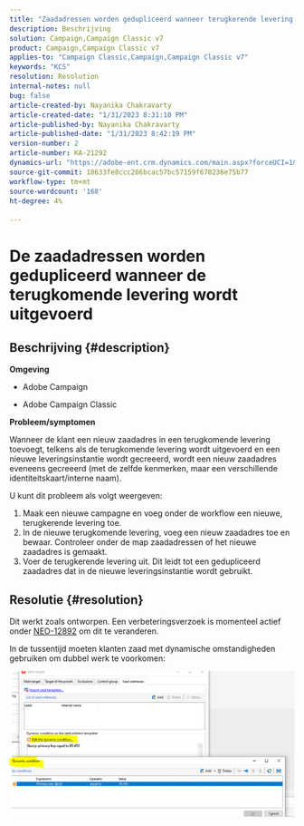 ```yaml
---
title: "Zaadadressen worden gedupliceerd wanneer terugkerende levering wordt uitgevoerd"
description: Beschrijving
solution: Campaign,Campaign Classic v7
product: Campaign,Campaign Classic v7
applies-to: "Campaign Classic,Campaign,Campaign Classic v7"
keywords: "KCS"
resolution: Resolution
internal-notes: null
bug: false
article-created-by: Nayanika Chakravarty
article-created-date: "1/31/2023 8:31:10 PM"
article-published-by: Nayanika Chakravarty
article-published-date: "1/31/2023 8:42:19 PM"
version-number: 2
article-number: KA-21292
dynamics-url: "https://adobe-ent.crm.dynamics.com/main.aspx?forceUCI=1&pagetype=entityrecord&etn=knowledgearticle&id=4ac7df2e-a6a1-ed11-aad1-6045bd0063aa"
source-git-commit: 18633fe8ccc266bcac57bc57159f670236e75b77
workflow-type: tm+mt
source-wordcount: '168'
ht-degree: 4%

---
```


# De zaadadressen worden gedupliceerd wanneer de terugkomende levering wordt uitgevoerd

## Beschrijving {#description}


<b>Omgeving</b>

- Adobe Campaign

- Adobe Campaign Classic

<b>Probleem/symptomen</b>

Wanneer de klant een nieuw zaadadres in een terugkomende levering toevoegt, telkens als de terugkomende levering wordt uitgevoerd en een nieuwe leveringsinstantie wordt gecreeerd, wordt een nieuw zaadadres eveneens gecreeerd (met de zelfde kenmerken, maar een verschillende identiteitskaart/interne naam).

U kunt dit probleem als volgt weergeven:

1. Maak een nieuwe campagne en voeg onder de workflow een nieuwe, terugkerende levering toe.
2. In de nieuwe terugkomende levering, voeg een nieuw zaadadres toe en bewaar. Controleer onder de map zaadadressen of het nieuwe zaadadres is gemaakt.
3. Voer de terugkerende levering uit. Dit leidt tot een gedupliceerd zaadadres dat in de nieuwe leveringsinstantie wordt gebruikt.



## Resolutie {#resolution}


Dit werkt zoals ontworpen. Een verbeteringsverzoek is momenteel actief onder [NEO-12892](https://jira.corp.adobe.com/browse/NEO-12892) om dit te veranderen.

In de tussentijd moeten klanten zaad met dynamische omstandigheden gebruiken om dubbel werk te voorkomen:

![](assets/83cc65a7-329b-ed11-aad1-6045bd006ce9.png)

